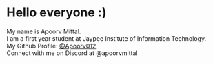 # Hello everyone :)
My name is Apoorv Mittal.
<br>
I am a first year student at Jaypee Institute of Information Technology.
<br>
My Github Profile: [@Apoorv012](https://github.com/Apoorv012)
<br>
Connect with me on Discord at @apoorvmittal
